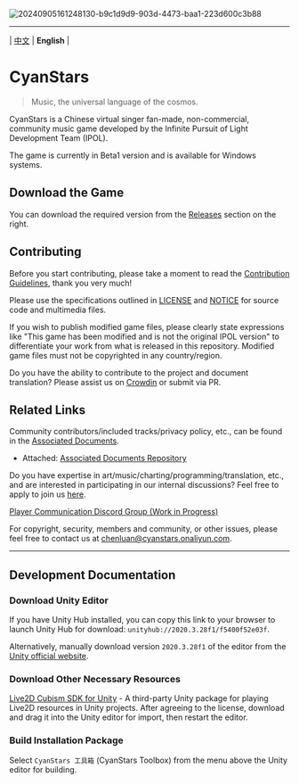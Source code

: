 ![20240905161248130-b9c1d9d9-903d-4473-baa1-223d600c3b88](https://github.com/user-attachments/assets/263705de-58e3-41be-b792-75218b15d8a1)

---

| [中文](README.md) | **English** |


# CyanStars

> Music, the universal language of the cosmos.

CyanStars is a Chinese virtual singer fan-made, non-commercial, community music game developed by the Infinite Pursuit of Light Development Team (IPOL).

The game is currently in Beta1 version and is available for Windows systems.


## Download the Game

You can download the required version from the [Releases](https://github.com/IPOL-Studio/CyanStars/releases) section on the right.


## Contributing

Before you start contributing, please take a moment to read the [Contribution Guidelines](CONTRIBUTING.md), thank you very much!

Please use the specifications outlined in [LICENSE](LICENSE) and [NOTICE](NOTICE) for source code and multimedia files.

If you wish to publish modified game files, please clearly state expressions like "This game has been modified and is not the original IPOL version" to differentiate your work from what is released in this repository. Modified game files must not be copyrighted in any country/region.

Do you have the ability to contribute to the project and document translation? Please assist us on [Crowdin](https://crowdin.com/project/cyanstars) or submit via PR.


## Related Links

Community contributors/included tracks/privacy policy, etc., can be found in the [Associated Documents](https://ipol-studio.github.io/CyanStars_Docs/).

- Attached: [Associated Documents Repository](https://github.com/IPOL-Studio/CyanStars_Docs)

Do you have expertise in art/music/charting/programming/translation, etc., and are interested in participating in our internal discussions? Feel free to apply to join us [here](http://chenluan.mikecrm.com/JeKq3DU).

[Player Communication Discord Group (Work in Progress)](https://discord.gg/FNgbqQQY)

For copyright, security, members and community, or other issues, please feel free to contact us at <chenluan@cyanstars.onaliyun.com>.

---

## Development Documentation

### Download Unity Editor

If you have Unity Hub installed, you can copy this link to your browser to launch Unity Hub for download: `unityhub://2020.3.28f1/f5400f52e03f`.

Alternatively, manually download version `2020.3.28f1` of the editor from the [Unity official website](https://unity3d.com/get-unity/download/archive).

### Download Other Necessary Resources

[Live2D Cubism SDK for Unity](https://www.live2d.com/zh-CHS/sdk/download/unity/) - A third-party Unity package for playing Live2D resources in Unity projects. After agreeing to the license, download and drag it into the Unity editor for import, then restart the editor.

### Build Installation Package

Select `CyanStars 工具箱` (CyanStars Toolbox) from the menu above the Unity editor for building.
